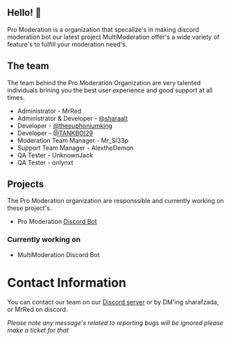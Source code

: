 ## Hello! 👋
Pro Moderation is a organization that specalize's in making discord moderation bot our latest project MultiModeration offer's a wide variety of feature's to fulfill your moderation need's.

## The team
The team behind the Pro Moderation Organization are very talented individuals brining you the best user experience and good support at all times.

* Administrator - MrRed
* Administrator & Developer - [@sharaalt](https://github.com/sharaalt)
* Developer - [@theeuphoniumking](https://github.com/theeuphoniumking)
* Developer - [@TANKBOI29](https://github.com/TANKBOI29)
* Moderation Team Manager - Mr_Sl33p
* Support Team Manager - AlextheDemon
* QA Tester - UnknownJack 
* QA Tester - onlynxt

## Projects
The Pro Moderation organization are responssible and currently working on these project's.

* Pro Moderation [Discord Bot](https://discord.com/api/oauth2/authorize?client_id=1100594830511448094&permissions=1514781698263&scope=bot%20applications.commands)

### Currently working on
* MultiModeration Discord Bot

# Contact Information
You can contact our team on our [Discord server](https://discord.gg/FpbabhGXRU) or by DM'ing sharafzada, or MrRed on discord.

*Please note any message's related to reporting bugs will be ignored please make a ticket for that*
<!--

**Here are some ideas to get you started:**

🙋‍♀️ A short introduction - what is your organization all about?
🌈 Contribution guidelines - how can the community get involved?
👩‍💻 Useful resources - where can the community find your docs? Is there anything else the community should know?
🍿 Fun facts - what does your team eat for breakfast?
🧙 Remember, you can do mighty things with the power of [Markdown](https://docs.github.com/github/writing-on-github/getting-started-with-writing-and-formatting-on-github/basic-writing-and-formatting-syntax)
-->
